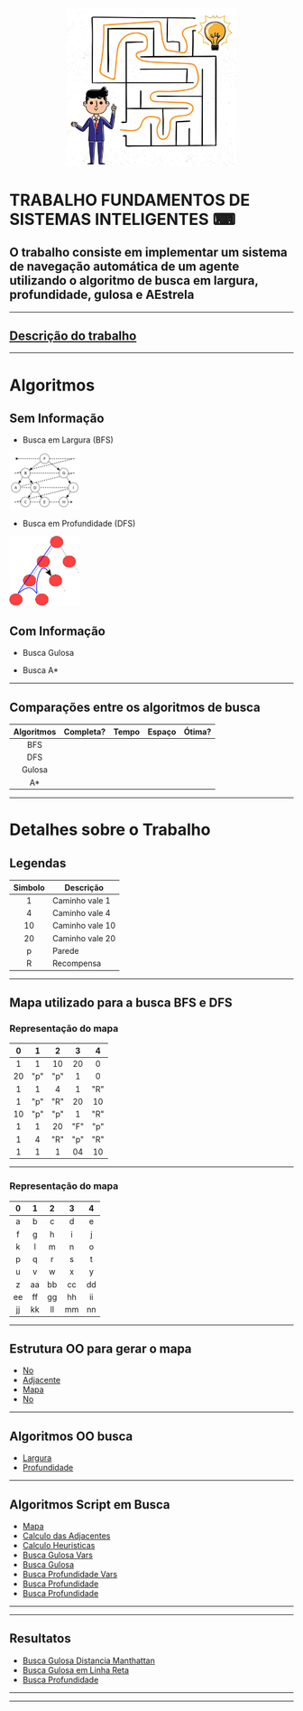<p align = "center">
<img src="logo/logo.jpg" width=300>
</p>

# TRABALHO FUNDAMENTOS DE SISTEMAS INTELIGENTES ⌨
##  O trabalho consiste em implementar um sistema de navegação automática de um agente utilizando o algoritmo de busca em **largura, profundidade, gulosa e AEstrela**
***********

## [Descrição do trabalho](docs/TrabalhoBusca.pdf)
***********

# Algoritmos
## Sem Informação
* Busca em Largura (BFS)
<p align = "left">
  <img src="logo/bfs.png" width=125>
</p>

* Busca em Profundidade (DFS)
<p align = "left">
  <img src="logo/dfs.png" width=125>
</p>

## Com Informação
* Busca Gulosa 

* Busca A*


***********
## Comparações entre os algoritmos de busca 

Algoritmos  | Completa? | Tempo       | Espaço    | Ótima? |
:----------:|:---------:|:-----------:|:---------:|:------:|
BFS         | 
DFS         | 
Gulosa      | 
A*          | 
***********

# Detalhes sobre o Trabalho

## Legendas

Simbolo   | Descrição
:-------: | ------------------
1         | Caminho vale 1
4         | Caminho vale 4
10        | Caminho vale 10
20        | Caminho vale 20
p         | Parede
R         | Recompensa

***********

## Mapa utilizado para a busca BFS e DFS
### Representação do mapa 
  0 | 1 | 2 | 3 | 4 |
:--:|:-:|:-:|:-:|:-:|
 1  | 1 | 10| 20| 0 |
20  |"p"|"p"| 1 | 0 |
1   | 1 | 4 | 1 |"R"|
1   |"p"|"R"|20 |10 |
10  |"p"|"p"| 1 |"R"|
1  | 1  |20 |"F"|"p"|
1  | 4  |"R"|"p"|"R"|
1  | 1  | 1 |04 |10 |

***********
### Representação do mapa 
  0 | 1 | 2 | 3 | 4 |
:--:|:-:|:-:|:-:|:-:|
 a  | b | c | d | e |
f   |g  |h  | i | j |
k   |l  |m  | n |o  |
p   |q  |r  |s  |t  |
u   |v  |w  |x  |y  |
z   | aa|bb |cc |dd |
ee  | ff|gg |hh |ii |
jj  | kk|ll |mm |nn |
***********
## Estrutura OO para gerar o mapa 
* [No](docs/No.png)
* [Adjacente](docs/Adjacentes.png)
* [Mapa](docs/Mapa.png)
* [No](docs/No.png)
***********
## Algoritmos OO busca  
* [Largura](docs/Largura.png)
* [Profundidade](docs/Profundidade.png)
***********
## Algoritmos Script em Busca 
* [Mapa](images/mapaScript.png)
* [Calculo das Adjacentes](images/calculoAdjacenciasPesos.png)
* [Calculo Heuristicas](images/calHeuristicas.png)
* [Busca Gulosa Vars](images/buscaGulosaVar.png)
* [Busca Gulosa](images/buscaGulosa.png)
* [Busca Profundidade Vars](images/buscaProfundidade.png)
* [Busca Profundidade](images/buscaProfundidadeVar.png)
* [Busca Profundidade](images/buscaProfundidadeVar.png)
***********
***********
## Resultatos
* [Busca Gulosa Distancia Manthattan](images/GulosaDistanciaManhattan.png)
* [Busca Gulosa em Linha Reta](images/GulosaLinhaReta.png.png)
* [Busca Profundidade](images/Profundidade.png.png)




***********
***********


